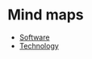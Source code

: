 # Mind maps
- [Software](https://mind-maps.github.io/software/)
- [Technology](https://mind-maps.github.io/technology/)

